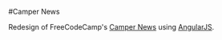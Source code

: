 #Camper News

Redesign of FreeCodeCamp's [Camper News](freecodecamp.com/news/) using [AngularJS](angularjs.org/).
